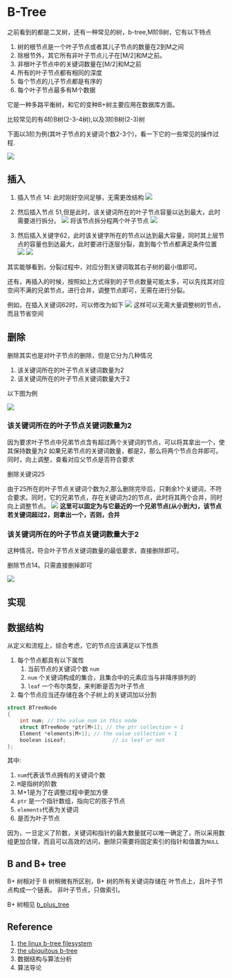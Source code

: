 # B-Tree 

之前看到的都是二叉树，还有一种常见的树，b-tree,M阶B树，它有以下特点

1. 树的根节点是一个叶子节点或者其儿子节点的数量在2到M之间
2. 除根节外，其它所有非叶子节点儿子在[M/2]和M之前。
3. 非根叶子节点中的关键词数量在[M/2]和M之前
4. 所有的叶子节点都有相同的深度
5. 每个节点的儿子节点都是有序的
6. 每个叶子节点最多有M个数据


   
它是一种多路平衡树，和它的变种B+树主要应用在数据库方面。

比较常见的有4阶B树(2-3-4树),以及3阶B树(2-3)树

下面以3阶为例(其叶子节点的关键词个数2-3个)，看一下它的一些常见的操作过程.

![](https://raw.githubusercontent.com/hsjfans/git_resource/master/20190425075540.png)


## 插入

1. 插入节点 14: 此时刚好空间足够，无需更改结构
   ![](https://raw.githubusercontent.com/hsjfans/git_resource/master/20190425075813.png)

2. 然后插入节点 51,但是此时，该关键词所在的叶子节点容量以达到最大，此时需要进行拆分。
![](https://raw.githubusercontent.com/hsjfans/git_resource/master/20190425080812.png)
将该节点拆分程两个叶子节点
![](https://raw.githubusercontent.com/hsjfans/git_resource/master/20190425081112.png)

3. 然后插入关键字62，此时该关键字所在的节点以达到最大容量，同时其上层节点的容量也到达最大，此时要进行逐层分裂，直到每个节点都满足条件位置
![](https://raw.githubusercontent.com/hsjfans/git_resource/master/20190425083950.png)
![](https://raw.githubusercontent.com/hsjfans/git_resource/master/20190425084543.png)


其实能够看到，分裂过程中，对应分割关键词取其右子树的最小值即可。

还有，再插入的时候，按照如上方式得到的子节点数量可能太多，可以先找其对应空间不满的兄弟节点，进行合并，调整节点即可，无需在进行分裂。

例如，在插入关键词62时，可以修改为如下
![](https://raw.githubusercontent.com/hsjfans/git_resource/master/20190425085151.png)
这样可以无需大量调整树的节点，而且节省空间

## 删除

删除其实也是对叶子节点的删除，但是它分为几种情况
1. 该关键词所在的叶子节点关键词数量为2
2. 该关键词所在的叶子节点关键词数量大于2

以下图为例

![](https://raw.githubusercontent.com/hsjfans/git_resource/master/20190425091009.png)
   
### 该关键词所在的叶子节点关键词数量为2

因为要求叶子节点中兄弟节点含有超过两个关键词的节点，可以将其拿出一个，使其保持数量为2
如果兄弟节点的关键词数量，都是2，那么将两个节点合并即可。
同时，向上调整，查看对应父节点是否符合要求

删除关键词25

由于25所在的叶子节点关键词个数为2,那么删除完毕后，只剩余1个关键词，不符合要求。同时，它的兄弟节点，存在关键词为2的节点，此时将其两个合并，同时向上调整节点。
![](https://raw.githubusercontent.com/hsjfans/git_resource/master/20190425091240.png)
**这里可以固定为与它最近的一个兄弟节点(从小到大)，该节点若关键词超过2，则拿出一个，否则，合并**


### 该关键词所在的叶子节点关键词数量大于2

这种情况，符合叶子节点关键词数量的最低要求，直接删除即可。

删除节点14。只需直接删掉即可

![](https://raw.githubusercontent.com/hsjfans/git_resource/master/20190425091808.png)


## 实现

## 数据结构

从定义和流程上，综合考虑，它的节点应该满足以下性质

1. 每个节点都具有以下属性
    1. 当前节点的关键词个数 `num` 
    2. `num` 个关键词构成的集合，且集合中的元素应当与非降序排列的
    3. `leaf` 一个布尔类型，来判断是否为叶子节点
2. 每个节点应当还存储在各个子树上的关键词加以分割


```c
struct BTreeNode
{
    int num; // the value num in this node
    struct BTreeNode *ptr[M+1]; // the ptr collection + 1 
    Element *elements[M+1]; // the value collection + 1 
    boolean isLeaf;               // is leaf or not
};

```

其中:
1. `num`代表该节点拥有的关键词个数
2. `M`是指树的阶数
3. M+1是为了在调整过程中更加方便
4. `ptr` 是一个指针数组，指向它的孩子节点
5. `elements`代表为关键词
6. 是否为叶子节点

因为，一旦定义了阶数，关键词和指针的最大数量就可以唯一确定了，所以采用数组更加合理，而且可以高效的访问，删除只需要将固定索引的指针和值置为`NULL`



## B and B+ tree 

B+ 树相对于 B 树稍微有所区别，B+ 树的所有关键词存储在 叶节点上，且叶子节点构成一个链表。
非叶子节点，只做索引。 

B+ 树相见 [b_plus_tree](./b_plus_tree.md)



## Reference

1. [the linux b-tree filesystem](https://domino.research.ibm.com/library/cyberdig.nsf/papers/6E1C5B6A1B6EDD9885257A38006B6130/$File/rj10501.pdf)
2. [the ubiquitous b-tree](http://people.cs.aau.dk/~simas/aalg06/UbiquitBtree.pdf)
3. 数据结构与算法分析
4. 算法导论

